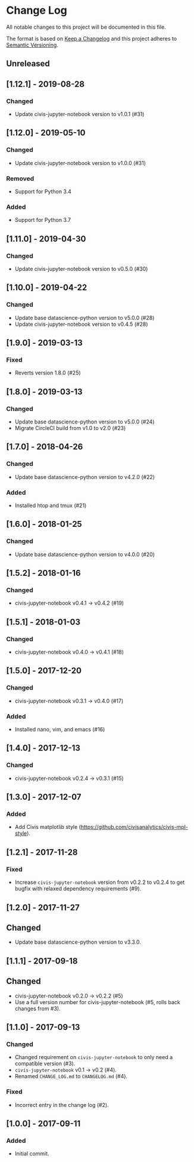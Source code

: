 # Change Log
All notable changes to this project will be documented in this file.

The format is based on [Keep a Changelog](http://keepachangelog.com/)
and this project adheres to [Semantic Versioning](http://semver.org/).

## Unreleased

## [1.12.1] - 2019-08-28
### Changed
- Update civis-jupyter-notebook version to v1.0.1 (#31)

## [1.12.0] - 2019-05-10
### Changed
- Update civis-jupyter-notebook version to v1.0.0 (#31)

### Removed
- Support for Python 3.4

### Added
- Support for Python 3.7

## [1.11.0] - 2019-04-30
### Changed
- Update civis-jupyter-notebook version to v0.5.0 (#30)

## [1.10.0] - 2019-04-22
### Changed
- Update base datascience-python version to v5.0.0 (#28)
- Update civis-jupyter-notebook version to v0.4.5 (#28)

## [1.9.0] - 2019-03-13
### Fixed
- Reverts version 1.8.0 (#25)

## [1.8.0] - 2019-03-13
### Changed
- Update base datascience-python version to v5.0.0 (#24)
- Migrate CircleCI build from v1.0 to v2.0 (#23)

## [1.7.0] - 2018-04-26
### Changed
- Update base datascience-python version to v4.2.0 (#22)

### Added
- Installed htop and tmux (#21)

## [1.6.0] - 2018-01-25
### Changed
- Update base datascience-python version to v4.0.0 (#20)

## [1.5.2] - 2018-01-16

### Changed
- civis-jupyter-notebook v0.4.1 -> v0.4.2 (#19)

## [1.5.1] - 2018-01-03

### Changed
- civis-jupyter-notebook v0.4.0 -> v0.4.1 (#18)

## [1.5.0] - 2017-12-20

### Changed
- civis-jupyter-notebook v0.3.1 -> v0.4.0 (#17)

### Added
- Installed nano, vim, and emacs (#16)

## [1.4.0] - 2017-12-13

### Changed
- civis-jupyter-notebook v0.2.4 -> v0.3.1 (#15)

## [1.3.0] - 2017-12-07

### Added
- Add Civis matplotlib style (https://github.com/civisanalytics/civis-mpl-style).

## [1.2.1] - 2017-11-28

### Fixed
- Increase ``civis-jupyter-notebook`` version from v0.2.2 to v0.2.4 to get bugfix with relaxed dependency requirements (#9).

## [1.2.0] - 2017-11-27

## Changed
- Update base datascience-python version to v3.3.0.

## [1.1.1] - 2017-09-18

## Changed
- civis-jupyter-notebook v0.2.0 -> v0.2.2 (#5)
- Use a full version number for civis-jupyter-notebook (#5, rolls back changes from #3).

## [1.1.0] - 2017-09-13

### Changed
- Changed requirement on `civis-jupyter-notebook` to only need a compatible version (#3).
- `civis-jupyter-notebook` v0.1 -> v0.2 (#4).
- Renamed `CHANGE_LOG.md` to `CHANGELOG.md` (#4).

### Fixed
- Incorrect entry in the change log (#2).

## [1.0.0] - 2017-09-11

### Added
- Initial commit.
